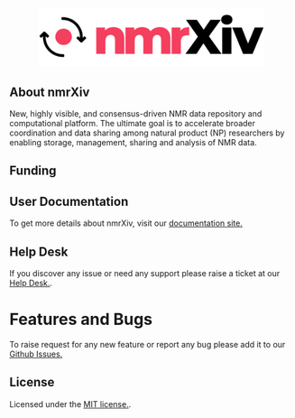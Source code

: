 <p align="center"><a href="https://dev.nmrxiv.org" target="_blank"><img src="/public/img/logo.svg" width="400"></a></p>

## About nmrXiv

New, highly visible, and consensus-driven NMR data repository and computational platform. The ultimate goal is to accelerate broader coordination and data sharing among natural product (NP) researchers by enabling storage, management, sharing and analysis of NMR data.

## Funding

## User Documentation

To get more details about nmrXiv, visit our [documentation site.](https://docs.nmrxiv.org/)

## Help Desk

If you discover any issue or need any support please raise a ticket at our [Help Desk.](https://helpdesk.nfdi4chem.de/).

# Features and Bugs

To raise request for any new feature or report any bug please add it to our [Github Issues.](https://github.com/NFDI4Chem/nmrxiv/issues)

## License

Licensed under the [MIT license.](https://opensource.org/licenses/MIT).
